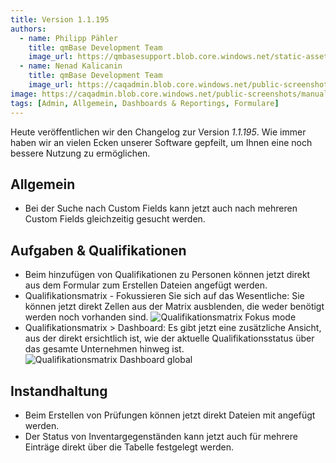 ```yaml
---
title: Version 1.1.195
authors:
  - name: Philipp Pähler
    title: qmBase Development Team
    image_url: https://qmbasesupport.blob.core.windows.net/static-assets/img/persons/paehler_round.png
  - name: Nenad Kalicanin
    title: qmBase Development Team
    image_url: https://caqadmin.blob.core.windows.net/public-screenshots/manual-screenshots/nenad-profilePicture.jpg
image: https://caqadmin.blob.core.windows.net/public-screenshots/manual-screenshots/Screenshot2023-08-16Startpage_tabs.png
tags: [Admin, Allgemein, Dashboards & Reportings, Formulare]
---
```


Heute veröffentlichen wir den Changelog zur Version _1.1.195_. Wie immer haben wir an vielen Ecken unserer Software gepfeilt, um Ihnen eine noch bessere Nutzung zu ermöglichen.

<!--truncate-->

## Allgemein

- Bei der Suche nach Custom Fields kann jetzt auch nach mehreren Custom Fields gleichzeitig gesucht werden.

## Aufgaben & Qualifikationen

- Beim hinzufügen von Qualifikationen zu Personen können jetzt direkt aus dem Formular zum Erstellen Dateien angefügt werden.
- Qualifikationsmatrix - Fokussieren Sie sich auf das Wesentliche: Sie können jetzt direkt Zellen aus der Matrix ausblenden, die weder benötigt werden noch vorhanden sind.
  ![Qualifikationsmatrix Fokus mode](https://caqadmin.blob.core.windows.net/public-screenshots/manual-screenshots/Screenshot%202023-09-11%20QualificationMatrixFocus.png)
- Qualifikationsmatrix > Dashboard: Es gibt jetzt eine zusätzliche Ansicht, aus der direkt ersichtlich ist, wie der aktuelle Qualifikationsstatus über das gesamte Unternehmen hinweg ist.
  ![Qualifikationsmatrix Dashboard global](https://caqadmin.blob.core.windows.net/public-screenshots/manual-screenshots/Screenshot%202023-09-11%20qualificationDashboardUngrouped.png)

## Instandhaltung

- Beim Erstellen von Prüfungen können jetzt direkt Dateien mit angefügt werden.
- Der Status von Inventargegenständen kann jetzt auch für mehrere Einträge direkt über die Tabelle festgelegt werden.
